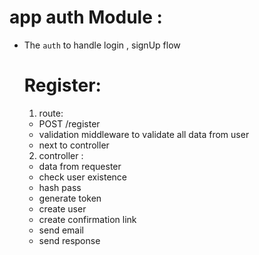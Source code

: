 # app auth Module :

- The `auth` to handle login , signUp flow

  # Register:

  1.  route:

  - POST /register
  - validation middleware to validate all data from user
  - next to controller

  2. controller :

  - data from requester
  - check user existence
  - hash pass
  - generate token
  - create user
  - create confirmation link
  - send email
  - send response

